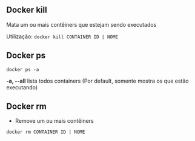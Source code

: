 ## Docker kill

Mata um ou mais contêiners que estejam sendo executados

Utilização:
`docker kill CONTAINER ID | NOME`

## Docker ps

`docker ps -a`

**-a, --all** lista todos containers (Por default, somente mostra os que estão executando)


## Docker rm

* Remove um ou mais contêiners

`docker rm CONTAINER ID | NOME`